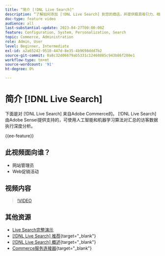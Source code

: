 ```yaml
---
title: “简介 [!DNL Live Search]"
description: “了解如何添加 [!DNL Live Search] 到您的商店，并提供极具吸引力、相关且个性化的购物体验。”
doc-type: feature video
audience: all
last-substantial-update: 2023-04-27T00:00:00Z
feature: Configuration, System, Personalization, Search
topic: Commerce, Administration
role: Admin, User
level: Beginner, Intermediate
exl-id: a2a65242-9510-447d-8e35-4b9698ddd7b2
source-git-commit: 0a8c32d06679ab5331c12460885c943b86f280e1
workflow-type: tm+mt
source-wordcount: '91'
ht-degree: 0%

---
```


# 简介 [!DNL Live Search]

下面是对 [!DNL Live Search] 来自Adobe Commerce的。 [!DNL Live Search] 由Adobe Sensei提供支持的，可使用人工智能和机器学习算法对汇总的访客数据执行深度分析。

{{ee-feature}}

## 此视频面向谁？

- 网站管理员
- Web促销活动

## 视频内容

>[!VIDEO](https://video.tv.adobe.com/v/3418797?learn=on)


## 其他资源

- [Live Search完整演示](../capabilities/live-search-full-demonstration.md)
- [[!DNL Live Search] 推荐](https://experienceleague.adobe.com/docs/commerce-learn/tutorials/marketing/live-search-recommendations.html){target="_blank"}
- [[!DNL Live Search] 概述](https://experienceleague.adobe.com/docs/commerce-merchant-services/live-search/overview.html){target="_blank"}
- [Commerce服务连接器](https://experienceleague.adobe.com/docs/commerce-merchant-services/user-guides/integration-services/saas.html){target="_blank"}
